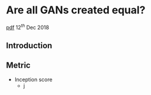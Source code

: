 
# Are all GANs created equal? 
[pdf](https://arxiv.org/pdf/1711.10337.pdf) 12$^{th}$ Dec 2018
## Introduction
## Metric
- Inception score 
	- j
<!--stackedit_data:
eyJoaXN0b3J5IjpbLTE1NzIzMDEyMjcsLTI3MTUzNjUxNl19
-->